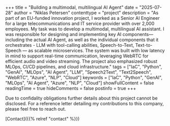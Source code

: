 +++
title = "Building a multimodal, multilingual AI Agent"
date = "2025-07-28"
author = "Niklas Petersen"
contenttype = "project"
description = "As part of an EU-funded innovation project, I worked as a Senior AI Engineer for a large telecommunications and IT service provider with over 2,000 employees. My task was to develop a multimodal, multilingual AI assistant. I was responsible for designing and implementing key AI components—including the actual AI Agent, as well as the individual components that it orchestrates - LLM with tool-calling abilities, Speech-to-Text, Text-to-Speech — as scalable microservices. The system was built with low latency in mind to support real-time communication, leveraging WebRTC for efficient audio and video streaming. The project also emphasized robust MLOps, CI/CD pipelines, and cloud infrastructure."
tags = ["IaC", "Python", "GenAI", "MLOps", "AI Agent", "LLM", "Speech2Text", "Text2Speech", "WebRTC", "Azure", "NLP", "Cloud"]
keywords = ["IaC", "Python", "GenAI", "MLOps", "AI Agent", "Azure", "NLP", "Cloud"]
showFullContent = false
readingTime = true
hideComments = false
postinfo = true
+++

Due to confidality obligations further details about this project cannot be disclosed.
For a reference letter detailing my contributions to this company, please feel free to reach out.

[Contact]({{% relref "contact" %}})